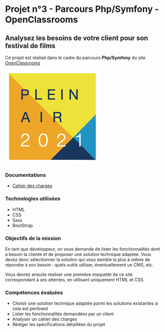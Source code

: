# Projet n°3 - Parcours Php/Symfony - OpenClassrooms
## Analysez les besoins de votre client pour son festival de films

Ce projet est réalisé dans le cadre du parcours **Php/Symfony** du site [OpenClassrooms](https://openclassrooms.com/ "OpenClassrooms")

![Logo Groupomania](./assets/logo.png)

### Documentations
* [Cahier des charges](./doc/PFILM_01_caherdescharges.pdf)

### Technologies utilisées

  * HTML
  * CSS
  * Sass
  * BootStrap

### Objectifs de la mission
En tant que développeur, on vous demande de lister les fonctionnalités dont a besoin la cliente et de proposer une solution technique adaptée. Vous devez donc sélectionner la solution qui vous semble la plus à même de répondre à son besoin : quels outils utiliser, éventuellement un CMS, etc.

Vous devrez ensuite réaliser une première maquette de ce site correspondant à ses attentes, en utilisant uniquement HTML et CSS.

### Compétences évaluées
* Choisir une solution technique adaptée parmi les solutions existantes si cela est pertinent
* Lister les fonctionnalités demandées par un client
* Analyser un cahier des charges
* Rédiger les spécifications détaillées du projet

